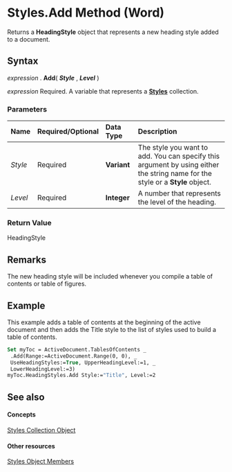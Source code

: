 
# Styles.Add Method (Word)

Returns a  **HeadingStyle** object that represents a new heading style added to a document.


## Syntax

 _expression_ . **Add**( **_Style_** , **_Level_** )

 _expression_ Required. A variable that represents a **[Styles](bc4688ce-5055-c135-a656-e58e31d8be42.md)** collection.


### Parameters



|**Name**|**Required/Optional**|**Data Type**|**Description**|
|:-----|:-----|:-----|:-----|
| _Style_|Required| **Variant**|The style you want to add. You can specify this argument by using either the string name for the style or a  **Style** object.|
| _Level_|Required| **Integer**|A number that represents the level of the heading.|

### Return Value

HeadingStyle


## Remarks

The new heading style will be included whenever you compile a table of contents or table of figures.


## Example

This example adds a table of contents at the beginning of the active document and then adds the Title style to the list of styles used to build a table of contents.


```vb
Set myToc = ActiveDocument.TablesOfContents _ 
 .Add(Range:=ActiveDocument.Range(0, 0), _ 
 UseHeadingStyles:=True, UpperHeadingLevel:=1, _ 
 LowerHeadingLevel:=3) 
myToc.HeadingStyles.Add Style:="Title", Level:=2
```


## See also


#### Concepts


[Styles Collection Object](bc4688ce-5055-c135-a656-e58e31d8be42.md)
#### Other resources


[Styles Object Members](74bbb19f-2b6c-0e6d-4fef-4675b4df1722.md)
